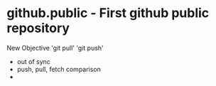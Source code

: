 # github.public  - First github public repository
 
 New Objective
 'git pull'
 'git push'
 
* out of sync
* push, pull, fetch comparison
* 
